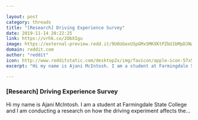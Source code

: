 ```yaml
---

layout: post
category: threads
title: "[Research] Driving Experience Survey"
date: 2019-11-14 20:22:25
link: https://vrhk.co/2ObXIgu
image: https://external-preview.redd.it/9U6UGexUSpGMxSMKXKtPZbU1bMpDJNw64ytWxtF3aAM.jpg?width=1200&height=628.272251309&auto=webp&s=e3cad0acc4d7de1623f64da655ade3f47a64c5af
domain: reddit.com
author: "reddit"
icon: http://www.redditstatic.com/desktop2x/img/favicon/apple-icon-57x57.png
excerpt: "Hi my name is Ajani McIntosh. I am a student at Farmingdale State College and I am conducting a research on how the driving experiment affects the..."

---
```


### [Research] Driving Experience Survey

Hi my name is Ajani McIntosh. I am a student at Farmingdale State College and I am conducting a research on how the driving experiment affects the...